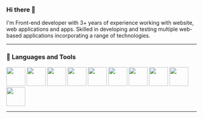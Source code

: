 ### Hi there 👋 

  I'm Front-end developer with 3+ years of experience working with website, web applications and apps. Skilled in
developing and testing multiple web-based applications incorporating a range of technologies.

<hr>
<h3>🧰 Languages and Tools</h3>
<p>   
   <img width="50px" height="50px" src="https://cdn.jsdelivr.net/gh/devicons/devicon/icons/html5/html5-plain.svg"/>
   <img width="50px" height="50px" src="https://cdn.jsdelivr.net/gh/devicons/devicon/icons/css3/css3-plain.svg"/> 
   <img width="50px" height="50px" src="https://cdn.jsdelivr.net/npm/devicon-2.2@2.2.0/icons/jquery/jquery-plain.svg"/> 
    <img width="50px" height="50px" src="https://cdn.jsdelivr.net/npm/devicon-2.2@2.2.0/icons/wordpress/wordpress-original.svg"/>   
   <img width="50px" height="50px" src="https://cdn.jsdelivr.net/gh/devicons/devicon/icons/react/react-original.svg"/> 
   <img width="50px" height="50px" src="https://cdn.jsdelivr.net/gh/devicons/devicon/icons/typescript/typescript-plain.svg"/> 
   <img width="50px" height="50px" src="https://cdn.jsdelivr.net/gh/devicons/devicon/icons/git/git-original.svg"/> 
   <img width="50px" height="50px" src="https://cdn.jsdelivr.net/npm/devicon-2.2@2.2.0/icons/sass/sass-original.svg"/>  
   <img width="50px" height="50px" src="https://cdn.jsdelivr.net/npm/devicon-2.2@2.2.0/icons/bootstrap/bootstrap-plain-wordmark.svg"/>   
   <img width="50px" height="50px" src="https://cdn.jsdelivr.net/gh/devicons/devicon/icons/github/github-original.svg"/>   
</p>
<hr>

 


